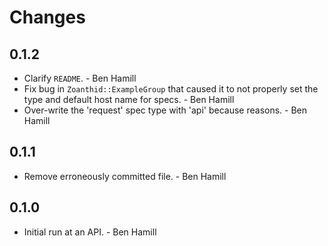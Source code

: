 # Changes

## 0.1.2

* Clarify `README`. - Ben Hamill
* Fix bug in `Zoanthid::ExampleGroup` that caused it to not properly set the
  type and default host name for specs. - Ben Hamill
* Over-write the 'request' spec type with 'api' because reasons. - Ben Hamill

## 0.1.1

* Remove erroneously committed file. - Ben Hamill

## 0.1.0

* Initial run at an API. - Ben Hamill
